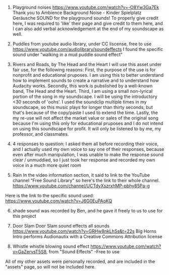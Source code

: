 1) Playground noises
https://www.youtube.com/watch?v=-O8Yw3Ga7Ek 
Thank you to Ambience Background Noise - Kinder Spielplatz Geräusche SOUND for the playground sounds!
To properly give credit here, I was required to 'like' their page and give credit to them here, and
I can also add verbal acknowledgement at the end of my soundscape as well. 

2) Puddles
from youtube audio library, under CC liscense, free to use
https://www.youtube.com/audiolibrary/soundeffects
I found the specific sound under "walking in a mud puddle sound effect"

3) Rivers and Roads, by The Head and the Heart
I will use this asset under fair use, for the following reasons:
First, the purpose of the use is for nonprofit and educational pruposes. I am using this to better understand how to 
implement sounds to create a narrative and to understand how Audacity works. 
Secondly, this work is pubslished by a well-known band, The Head and the Heart. 
Third, I am using a small non-lyrical portion of the song in my soundscape.
I will be using the introductory <30 seconds of 'oohs'. I used the soundclip multiple times in my soundscape,
so this music plays for longer than thirty seconds, but that's because of the copy/paste I used to extend the time. 
Lastly, the my re-use will not affect the market value or sales of the original song because I'm using this only for
educational pruposes and I do not intend on using this soundscape for profit. It will only be listened to by me, my
professor, and classmates. 

4) 4 responses to question: I asked them all before recording their voice, and I actually used my own voice
to say one of their responses, because even after much manipulation, I was unable to make the response sound
clear / unmuddied, so I just took her response and recorded my own voice in a much more quiet room

5) Rain
In the video information section, it said to link to the YouTube channel "Free Sound Library" so here's 
the link to their whole channel. https://www.youtube.com/channel/UCTdyXszrxhMP-pbhy85Pa-g

Here is the link to the specific sound used:
https://www.youtube.com/watch?v=J6G0EuPAoKQ

6) shade sound was recorded by Ben, and he gave it freely to us to use for this project
 
7) Door Slam
Door Slam sound effects all sounds
https://www.youtube.com/watch?v=GRHw8nkLhSs&t=22s
Big Horns Intro performs Audionautix with a Creative Commons Attribution license 

8) Whistle
whistle blowing sound effect
https://www.youtube.com/watch?v=GaZervsT5S8, from "Sound Effects"
-Free to use


All of my other assets were personally recorded, and are included in the "assets" page,
so will not be included here. 
